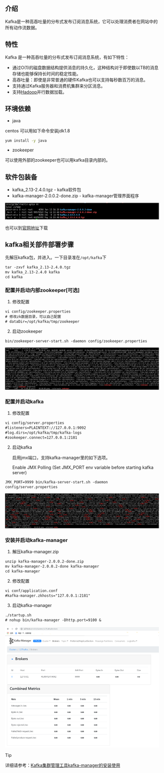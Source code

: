 ## 介绍
Kafka是一种高吞吐量的分布式发布订阅消息系统，它可以处理消费者在网站中的所有动作流数据。

## 特性

Kafka 是一种高吞吐量的分布式发布订阅消息系统，有如下特性：

- 通过O(1)的磁盘数据结构提供消息的持久化，这种结构对于即使数以TB的消息存储也能够保持长时间的稳定性能。
- 高吞吐量：即使是非常普通的硬件Kafka也可以支持每秒数百万的消息。
- 支持通过Kafka服务器和消费机集群来分区消息。
- 支持[Hadoop](https://baike.baidu.com/item/Hadoop)并行数据加载。

## 环境依赖

* java

centos 可以用如下命令安装jdk1.8

``` bash
yum install -y java
```

* zookeeper

可以使用外部的zookeeper也可以用kafka目录内部的。

## 软件包装备

* kafka_2.13-2.4.0.tgz   -  kafka软件包
* kafka-manager-2.0.0.2-done.zip   -  kafka-manager管理界面程序

![](../../static/skill/kafka/ll.png)

也可以到[官网地址](http://kafka.apache.org/downloads)下载

## kafka相关部件部署步骤

先解压kafka包，并进入。一下目录准在`/opt/kafka`下

```shell
tar -zxvf kafka_2.13-2.4.0.tgz
mv kafka_2.13-2.4.0 kafka
cd kafka
```

### 配置并启动内部zookeeper[可选]

1. 修改配置

```shell
vi config/zookeeper.properties
# 修改zk数据目录，可以自己配置
# dataDir=/opt/kafka/tmp/zookeeper
```

2. 启动zookeeper

```shell
bin/zookeeper-server-start.sh -daemon config/zookeeper.properties
```

![](../../static/skill/kafka/pszk.png)

### 配置并启动kafka

1. 修改配置

```shell
vi config/server.properties
#listeners=PLAINTEXT://127.0.0.1:9092
#log.dirs=/opt/kafka/tmp/kafka-logs
#zookeeper.connect=127.0.0.1:2181
```

2. 启动kafka

   启用jmx端口，支持kafka-manager里的如下选项。

   Enable JMX Polling (Set JMX_PORT env variable before starting kafka server)

``` shell
JMX_PORT=9999 bin/kafka-server-start.sh -daemon config/server.properties
```

![](../../static/skill/kafka/pskafka.png)

### 安装并启动kafka-manager

1. 解压kafka-manager.zip

``` shell
unzip kafka-manager-2.0.0.2-done.zip
mv kafka-manager-2.0.0.2-done kafka-manager
cd kafka-manager
```

2. 修改配置

```shell
vi conf/application.conf
#kafka-manager.zkhosts="127.0.0.1:2181"
```

3. 启动kafka-manager

``` shell
./startup.sh
# nohup bin/kafka-manager -Dhttp.port=9100 &
```

![](../../static/skill/kafka/kmui.png)


> [!TIP]
> 详细请参考：[Kafka集群管理工具kafka-manager的安装使用](https://www.cnblogs.com/frankdeng/p/9584870.html)